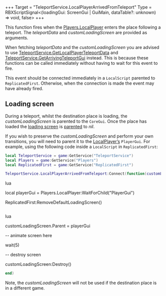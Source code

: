+++
Target = "TeleportService.LocalPlayerArrivedFromTeleport"
Type = RBXScriptSignal<(loadingGui: ScreenGui | GuiMain, dataTable?: unknown) => void, false>
+++

This function fires when the [Players.LocalPlayer](https://developer.roblox.com/api-reference/property/Players/LocalPlayer) enters the place following a teleport. The *teleportData* and *customLoadingScreen* are provided as arguments.When fetching *teleportData* and the *customLoadingScreen* you are advised to use [TeleportService.GetLocalPlayerTeleportData](https://developer.roblox.com/api-reference/function/TeleportService/GetLocalPlayerTeleportData) and [TeleportService.GetArrivingTeleportGui](https://developer.roblox.com/api-reference/function/TeleportService/GetArrivingTeleportGui) instead. This is because these functions can be called immediately without having to wait for this event to fire.This event should be connected immediately in a `LocalScript` parented to `ReplicatedFirst`. Otherwise, when the connection is made the event may have already fired.## Loading screenDuring a teleport, whilst the destination place is loading, the *customLoadingScreen* is parented to the `CoreGui`. Once the place has loaded the [loading screen](https://developer.roblox.com/api-reference/class/ScreenGui) is [parented](https://developer.roblox.com/api-reference/property/Instance/Parent) to *nil*.If you wish to preserve the *customLoadingScreen* and perform your own transitions, you will need to parent it to the [LocalPlayer’s](https://developer.roblox.com/api-reference/property/Players/LocalPlayer) `PlayerGui`. For example, using the following code inside a `LocalScript` in `ReplicatedFirst`:```lualocal TeleportService = game:GetService("TeleportService")local Players = game:GetService("Players")local ReplicatedFirst = game:GetService("ReplicatedFirst")TeleportService.LocalPlayerArrivedFromTeleport:Connect(function(customLoadingScreen, teleportData)```lualocal playerGui = Players.LocalPlayer:WaitForChild("PlayerGui")ReplicatedFirst:RemoveDefaultLoadingScreen()```lua```luacustomLoadingScreen.Parent = playerGui-- animate screen herewait(5)-- destroy screencustomLoadingScreen:Destroy()```luaend)```Note, the *customLoadingScreen* will not be used if the destination place is in a different game.